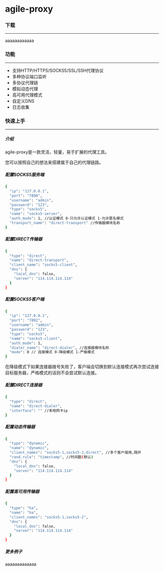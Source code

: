 agile-proxy
======

### 下载
***
aaaaaaaaaaaa

### 功能
***
* 支持HTTP/HTTPS/SOCKS5/SSL/SSH代理协议
* 多种协议端口监听
* 多协议代理链
* 模拟动态代理
* 高可用代理模式
* 自定义DNS
* 日志收集

### 快速上手
***
##### 介绍
agile-proxy是一款灵活，轻量，易于扩展的代理工具。  

您可以按照自己的想法来搭建属于自己的代理链路。

##### 配置SOCKS5服务端
```bash
{
  "ip": "127.0.0.1",
  "port": "7890",
  "username": "admin",
  "password": "123",
  "type": "socks5",
  "name": "socks5-server",
  "auth_mode": 1, //认证模式 0-只允许认证模式 1-允许匿名模式
  "transport_name": "direct-transport" //传输器模块名称
}
```

##### 配置DIRECT传输器
```bash
{
  "type": "direct",
  "name": "direct-transport",
  "client_name": "socks5-client",
  "dns": {
    "local_dns": false,
    "server": "114.114.114.114"
  }
}
```

##### 配置SOCKS5客户端
```bash
{
  "ip": "127.0.0.1",
  "port": "7892",
  "username": "admin",
  "password": "123",
  "type": "socks5",
  "name": "socks5-client",
  "auth_mode": 1,
  "dialer_name": "direct-dialer", //连接器模块名称
  "mode": 0 // 连接模式 0-降级模式 1-严格模式
}
```
在降级模式下如果连接器拨号失败了，客户端会切换到默认连接模式再次尝试连接目标服务器，严格模式的话则不会尝试默认连接。

##### 配置DIRECT连接器
```bash
{
  "type": "direct",
  "name": "direct-dialer",
  "interface": "" //本地网卡ip
}
```

##### 配置动态传输器
```bash
{
  "type": "dynamic",
  "name": "dynamic",
  "client_names": "socks5-1,socks5-2,direct", //多个客户端用,隔开
  "rand_rule": "timestamp", //时间戳(默认)
  "dns": {
    "local_dns": false,
    "server": "114.114.114.114"
  }
}
```

##### 配置高可用传输器
```bash
{
  "type": "ha",
  "name": "ha",
  "client_names": "socks5-1,socks5-2",
  "dns": {
    "local_dns": false,
    "server": "114.114.114.114"
  }
}
```

##### 更多例子
aaaaaaaaaaaaa



